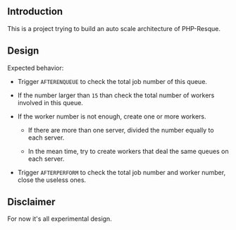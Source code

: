 ## Introduction

This is a project trying to build an auto scale architecture of PHP-Resque.

## Design

Expected behavior:

* Trigger ```AFTERENQUEUE``` to check the total job number of this queue.

* If the number larger than ```15``` than check the total number of workers involved in this queue.

* If the worker number is not enough, create one or more workers.

  * If there are more than one server, divided the number equally to each server.
  
  * In the mean time, try to create workers that deal the same queues on each server.

* Trigger ```AFTERPERFORM``` to check the total job number and worker number, close the useless ones.

## Disclaimer

For now it's all experimental design.
